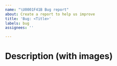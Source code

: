 ```yaml
---
name: "\U0001F41B Bug report"
about: Create a report to help us improve
title: 'Bug: <Title>'
labels: bug
assignees: ''

---
```


# Description (with images)
